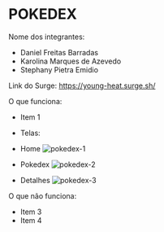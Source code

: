 # POKEDEX

Nome dos integrantes: 
- Daniel Freitas Barradas
- Karolina Marques de Azevedo
- Stephany Pietra Emidio

Link do Surge: https://young-heat.surge.sh/

O que funciona:
- Item 1
- Telas:
- Home 
![pokedex-1](https://user-images.githubusercontent.com/66569532/187568129-b3f92d68-7bac-48f2-a896-0f430a62eaf6.png)

- Pokedex
![pokedex-2](https://user-images.githubusercontent.com/66569532/187568218-05033ae3-662e-4e5b-85d8-56152f68697d.png)

- Detalhes
![pokedex-3](https://user-images.githubusercontent.com/66569532/187568250-c05d3897-937a-4a09-baec-6483380c05e6.png)


O que não funciona: 
- Item 3
- Item 4

